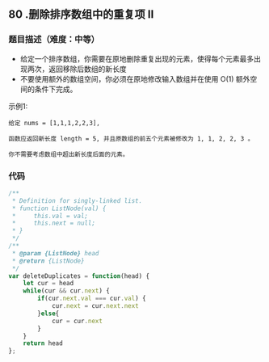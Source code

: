 <!--
 * @Author: your name
 * @Date: 2020-07-29 22:07:41
 * @LastEditTime: 2020-10-28 20:50:50
 * @LastEditors: Please set LastEditors
 * @Description: In User Settings Edit
 * @FilePath: /leetcode/51-100/83.md
-->
## 80 .删除排序数组中的重复项 II

### 题目描述（难度：中等）
+ 给定一个排序数组，你需要在原地删除重复出现的元素，使得每个元素最多出现两次，返回移除后数组的新长度
+ 不要使用额外的数组空间，你必须在原地修改输入数组并在使用 O(1) 额外空间的条件下完成。

示例1:
```
给定 nums = [1,1,1,2,2,3],

函数应返回新长度 length = 5, 并且原数组的前五个元素被修改为 1, 1, 2, 2, 3 。

你不需要考虑数组中超出新长度后面的元素。
```


### 代码

```javascript
/**
 * Definition for singly-linked list.
 * function ListNode(val) {
 *     this.val = val;
 *     this.next = null;
 * }
 */
/**
 * @param {ListNode} head
 * @return {ListNode}
 */
var deleteDuplicates = function(head) {
    let cur = head
    while(cur && cur.next) {
        if(cur.next.val === cur.val) {
            cur.next = cur.next.next
        }else{
            cur = cur.next
        }
    }
    return head
};

```

